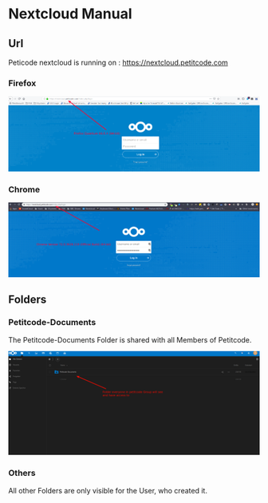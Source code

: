 <!-- TITLE: Nextcloud Manual -->
<!-- SUBTITLE: A quick summary of how to use the Petitcode Nextcloud -->

# Nextcloud Manual

## Url
Peticode nextcloud is running on : https://nextcloud.petitcode.com


### Firefox

![Nextcloud Firefox](/uploads/nextcloud-firefox.png "Nextcloud Firefox")

### Chrome

![Nextcloud Chrome](/uploads/nextcloud-chrome.png "Nextcloud Chrome")


## Folders

### Petitcode-Documents

The Petitcode-Documents Folder is shared with all Members of Petitcode.

![Nextcloud Manual 1](/uploads/nextcloud-manual-1.png "Nextcloud Manual 1")


### Others
All other Folders are only visible for the User, who created it.